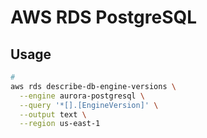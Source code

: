 # AWS RDS PostgreSQL

## Usage

```sh
#
aws rds describe-db-engine-versions \
  --engine aurora-postgresql \
  --query '*[].[EngineVersion]' \
  --output text \
  --region us-east-1
```
